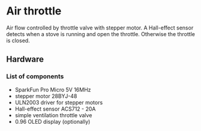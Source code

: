 # Air throttle
Air flow controlled by throttle valve with stepper motor.
A Hall-effect sensor detects when a stove is running and open the throttle. 
Otherwise the throttle is closed.

## Hardware

### List of components
* SparkFun Pro Micro 5V 16MHz
* stepper motor 28BYJ-48 
* ULN2003 driver for stepper motors
* Hall-effect sensor ACS712 - 20A
* simple ventilation throttle valve
* 0.96 OLED display (optionally)
